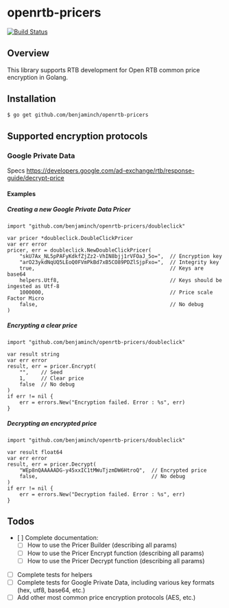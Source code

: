 # openrtb-pricers
[![Build Status](https://travis-ci.org/benjaminch/openrtb-pricers.svg?branch=master)](https://travis-ci.org/benjaminch/openrtb-pricers)

## Overview
This library supports RTB development for Open RTB common price encryption in Golang.

## Installation
```bash
$ go get github.com/benjaminch/openrtb-pricers
```

## Supported encryption protocols
### Google Private Data
Specs https://developers.google.com/ad-exchange/rtb/response-guide/decrypt-price
#### Examples
##### Creating a new Google Private Data Pricer
```golang
import "github.com/benjaminch/openrtb-pricers/doubleclick"

var pricer *doubleclick.DoubleClickPricer
var err error
pricer, err = doubleclick.NewDoubleClickPricer(
    "skU7Ax_NL5pPAFyKdkfZjZz2-VhIN8bjj1rVFOaJ_5o=",  // Encryption key
    "arO23ykdNqUQ5LEoQ0FVmPkBd7xB5CO89PDZlSjpFxo=",  // Integrity key
    true,                                            // Keys are base64
    helpers.Utf8,                                    // Keys should be ingested as Utf-8
    1000000,                                         // Price scale Factor Micro
    false,                                           // No debug
)
```
##### Encrypting a clear price
```golang
import "github.com/benjaminch/openrtb-pricers/doubleclick"

var result string
var err error
result, err = pricer.Encrypt(
    "",    // Seed
    1,     // Clear price
    false  // No debug
)
if err != nil {
    err = errors.New("Encryption failed. Error : %s", err)
}
```
##### Decrypting an encrypted price
```golang
import "github.com/benjaminch/openrtb-pricers/doubleclick"

var result float64
var err error
result, err = pricer.Decrypt(
    "WEp8nQAAAAADG-y45xxIC1tMWuTjzmDW6HtroQ",  // Encrypted price
    false,                                     // No debug
)
if err != nil {
    err = errors.New("Decryption failed. Error : %s", err)
}
```
## Todos
- [ ] Complete documentation:
  - [ ] How to use the Pricer Builder (describing all params)
  - [ ] How to use the Pricer Encrypt function (describing all params)
  - [ ] How to use the Pricer Decrypt function (describing all params)
- [ ] Complete tests for helpers
- [ ] Complete tests for Google Private Data, including various key formats (hex, utf8, base64, etc.)
- [ ] Add other most common price encryption protocols (AES, etc.)
